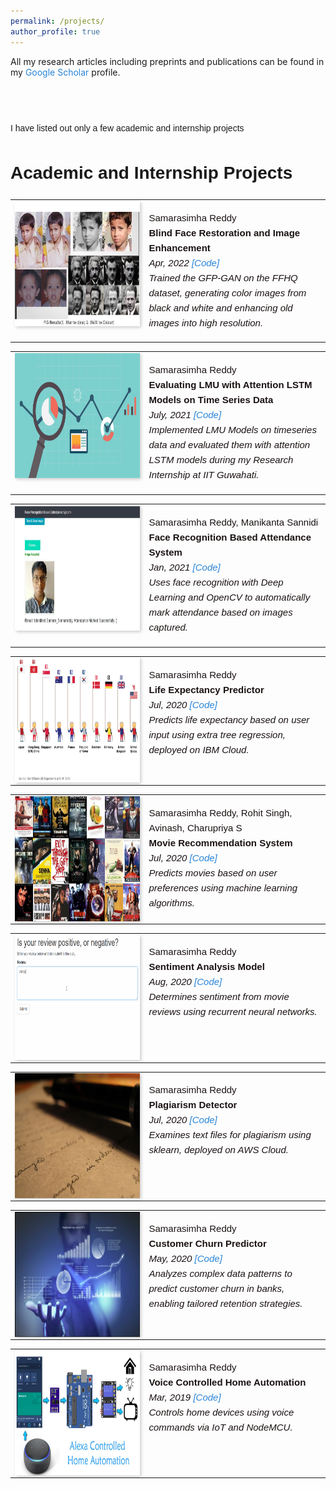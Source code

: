 ```yaml
---
permalink: /projects/
author_profile: true
---
```

<p style="font-size: 14px;"> All my research articles including preprints and publications can be found in my <a href="https://scholar.google.com/citations?user=xC3keU4AAAAJ&hl=en" style="color: #2985d8; text-decoration: none;">Google Scholar</a> profile.</p><br>

<div class="content-container" style="font-family: Arial, sans-serif; line-height: 1.6;">

  <h1 class="page__title"></h1>
  <p>I have listed out only a few academic and internship projects</p>

  <h1 id="education"><strong>Academic and Internship Projects</strong></h1>

  <table style="border: none; border-collapse: collapse;" onmouseover="this.style.backgroundColor='#f0f0f0';" onmouseout="this.style.backgroundColor='';">
    <tbody>
      <tr>
        <td style="width:200px; height:200px; vertical-align: top; border: none;">
          <img style="float: left; margin-right: 10px; box-shadow: 2px 2px 5px rgba(0,0,0,0.2);" src="../images/pro1.png" width="200px" height="200px" />
        </td>
        <td style="height: 200px; vertical-align: top; border: none; color: #1B1212; font-size: 15px;">
          <p>
            Samarasimha Reddy <br />
            <strong>Blind Face Restoration and Image Enhancement</strong> <br />
            <i>Apr, 2022 <a href="https://github.com/samarasimhapeyala" style="color: #2985d8; text-decoration: none;">[Code]</a></i><br />
            <i>Trained the GFP-GAN on the FFHQ dataset, generating color images from black and white and enhancing old images into high resolution.</i>
          </p>
        </td>
      </tr>
    </tbody>
  </table>

  <table style="border: none; border-collapse: collapse;" onmouseover="this.style.backgroundColor='#f0f0f0';" onmouseout="this.style.backgroundColor='';">
    <tbody>
      <tr>
        <td style="width:200px; height:200px; vertical-align: top; border: none;">
          <img style="float: left; margin-right: 10px; box-shadow: 2px 2px 5px rgba(0,0,0,0.2);" src="../images/pro2.jpg" width="200px" height="200px" />
        </td>
        <td style="height: 200px; vertical-align: top; border: none; color: #1B1212; font-size: 15px;">
          <p>
            Samarasimha Reddy <br />
            <strong>Evaluating LMU with Attention LSTM Models on Time Series Data</strong> <br />
            <i>July, 2021 <a href="https://github.com/samarasimhapeyala" style="color: #2985d8; text-decoration: none;">[Code]</a></i><br />
            <i>Implemented LMU Models on timeseries data and evaluated them with attention LSTM models during my Research Internship at IIT Guwahati.</i>
          </p>
        </td>
      </tr>
    </tbody>
  </table>

  <table style="border: none; border-collapse: collapse;" onmouseover="this.style.backgroundColor='#f0f0f0';" onmouseout="this.style.backgroundColor='';">
    <tbody>
      <tr>
        <td style="width:200px; height:200px; vertical-align: top; border: none;">
          <img style="float: left; margin-right: 10px; box-shadow: 2px 2px 5px rgba(0,0,0,0.2);" src="../images/pro3.jpeg" width="200px" height="200px" />
        </td>
        <td style="height: 200px; vertical-align: top; border: none; color: #1B1212; font-size: 15px;">
          <p>
            Samarasimha Reddy, Manikanta Sannidi <br />
            <strong>Face Recognition Based Attendance System</strong> <br />
            <i>Jan, 2021 <a href="https://github.com/samarasimhapeyala/Face-Recognition-Based-Attendance-App" style="color: #2985d8; text-decoration: none;">[Code]</a></i><br />
            <i>Uses face recognition with Deep Learning and OpenCV to automatically mark attendance based on images captured.</i>
          </p>
        </td>
      </tr>
    </tbody>
  </table>

  <table style="border: none; border-collapse: collapse;" onmouseover="this.style.backgroundColor='#f0f0f0';" onmouseout="this.style.backgroundColor='';">
    <tbody>
      <tr>
        <td style="width:200px; height:200px; vertical-align: top; border: none;">
          <img style="float: left; margin-right: 10px; box-shadow: 2px 2px 5px rgba(0,0,0,0.2);" src="../images/pro4.png" width="200px" height="200px" />
        </td>
        <td style="height: 200px; vertical-align: top; border: none; color: #1B1212; font-size: 15px;">
          <p>
            Samarasimha Reddy <br />
            <strong>Life Expectancy Predictor</strong> <br />
            <i>Jul, 2020 <a href="https://github.com/samarasimhapeyala/llSPS-INT-1983-Predicting-Life-Expectancy-using-Machine-Learning" style="color: #2985d8; text-decoration: none;">[Code]</a></i><br />
            <i>Predicts life expectancy based on user input using extra tree regression, deployed on IBM Cloud.</i>
          </p>
        </td>
      </tr>
    </tbody>
  </table>

  <table style="border: none; border-collapse: collapse;" onmouseover="this.style.backgroundColor='#f0f0f0';" onmouseout="this.style.backgroundColor='';">
    <tbody>
      <tr>
        <td style="width:200px; height:200px; vertical-align: top; border: none;">
          <img style="float: left; margin-right: 10px; box-shadow: 2px 2px 5px rgba(0,0,0,0.2);" src="../images/pro5.jpg" width="200px" height="200px" />
        </td>
        <td style="height: 200px; vertical-align: top; border: none; color: #1B1212; font-size: 15px;">
          <p>
            Samarasimha Reddy, Rohit Singh, Avinash, Charupriya S <br />
            <strong>Movie Recommendation System</strong> <br />
            <i>Jul, 2020 <a href="https://github.com/samarasimhapeyala" style="color: #2985d8; text-decoration: none;">[Code]</a></i><br />
            <i>Predicts movies based on user preferences using machine learning algorithms.</i>
          </p>
        </td>
      </tr>
    </tbody>
  </table>

  <table style="border: none; border-collapse: collapse;" onmouseover="this.style.backgroundColor='#f0f0f0';" onmouseout="this.style.backgroundColor='';">
    <tbody>
      <tr>
        <td style="width:200px; height:200px; vertical-align: top; border: none;">
          <img style="float: left; margin-right: 10px; box-shadow: 2px 2px 5px rgba(0,0,0,0.2);" src="../images/pro6.gif" width="200px" height="200px" />
        </td>
        <td style="height: 200px; vertical-align: top; border: none; color: #1B1212; font-size: 15px;">
          <p>
            Samarasimha Reddy <br />
            <strong>Sentiment Analysis Model</strong> <br />
            <i>Aug, 2020 <a href="https://github.com/samarasimhapeyala/Udacity-MLengineer-Nanodegree/tree/master/Deploy_a_sentiment_analysis_model" style="color: #2985d8; text-decoration: none;">[Code]</a></i><br />
            <i>Determines sentiment from movie reviews using recurrent neural networks.</i>
          </p>
        </td>
      </tr>
    </tbody>
  </table>

  <table style="border: none; border-collapse: collapse;" onmouseover="this.style.backgroundColor='#f0f0f0';" onmouseout="this.style.backgroundColor='';">
    <tbody>
      <tr>
        <td style="width:200px; height:200px; vertical-align: top; border: none;">
          <img style="float: left; margin-right: 10px; box-shadow: 2px 2px 5px rgba(0,0,0,0.2);" src="../images/pro7.jpg" width="200px" height="200px" />
        </td>
        <td style="height: 200px; vertical-align: top; border: none; color: #1B1212; font-size: 15px;">
          <p>
            Samarasimha Reddy <br />
            <strong>Plagiarism Detector</strong> <br />
            <i>Jul, 2020 <a href="https://github.com/samarasimhapeyala/Udacity-MLengineer-Nanodegree/tree/master/Project-2%3A%20Plagiarism_Detector" style="color: #2985d8; text-decoration: none;">[Code]</a></i><br />
            <i>Examines text files for plagiarism using sklearn, deployed on AWS Cloud.</i>
          </p>
        </td>
      </tr>
    </tbody>
  </table>

  <table style="border: none; border-collapse: collapse;" onmouseover="this.style.backgroundColor='#f0f0f0';" onmouseout="this.style.backgroundColor='';">
    <tbody>
      <tr>
        <td style="width:200px; height:200px; vertical-align: top; border: none;">
          <img style="float: left; margin-right: 10px; box-shadow: 2px 2px 5px rgba(0,0,0,0.2);" src="../images/pro9.png" width="200px" height="200px" />
        </td>
        <td style="height: 200px; vertical-align: top; border: none; color: #1B1212; font-size: 15px;">
          <p>
            Samarasimha Reddy <br />
            <strong>Customer Churn Predictor</strong> <br />
            <i>May, 2020 <a href="https://github.com/samarasimhapeyala/Machine-Learning-SummerTraining/tree/master/Final%20Project" style="color: #2985d8; text-decoration: none;">[Code]</a></i><br />
            <i>Analyzes complex data patterns to predict customer churn in banks, enabling tailored retention strategies.</i>
          </p>
        </td>
      </tr>
    </tbody>
  </table>

  <table style="border: none; border-collapse: collapse;" onmouseover="this.style.backgroundColor='#f0f0f0';" onmouseout="this.style.backgroundColor='';">
    <tbody>
      <tr>
        <td style="width:200px; height:200px; vertical-align: top; border: none;">
          <img style="float: left; margin-right: 10px; box-shadow: 2px 2px 5px rgba(0,0,0,0.2);" src="../images/pro8.png" width="200px" height="200px" />
        </td>
        <td style="height: 200px; vertical-align: top; border: none; color: #1B1212; font-size: 15px;">
          <p>
            Samarasimha Reddy <br />
            <strong>Voice Controlled Home Automation</strong> <br />
            <i>Mar, 2019 <a href="https://github.com/samarasimhapeyala/Voice-Controlled-Home-automation" style="color: #2985d8; text-decoration: none;">[Code]</a></i><br />
            <i>Controls home devices using voice commands via IoT and NodeMCU.</i>
          </p>
        </td>
      </tr>
    </tbody>
  </table>



